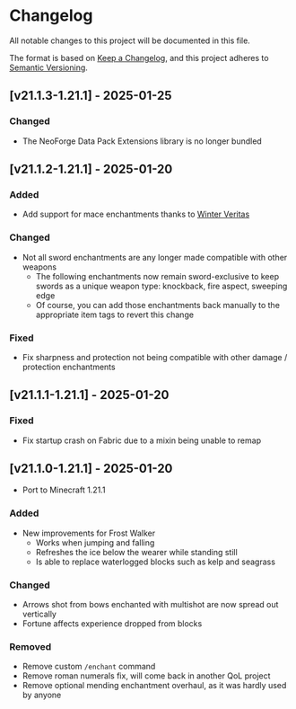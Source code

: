# Changelog
All notable changes to this project will be documented in this file.

The format is based on [Keep a Changelog](https://keepachangelog.com/en/1.0.0/),
and this project adheres to [Semantic Versioning](https://semver.org/spec/v2.0.0.html).

## [v21.1.3-1.21.1] - 2025-01-25
### Changed
- The NeoForge Data Pack Extensions library is no longer bundled

## [v21.1.2-1.21.1] - 2025-01-20
### Added
- Add support for mace enchantments thanks to [Winter Veritas](https://github.com/winterveritas)
### Changed
- Not all sword enchantments are any longer made compatible with other weapons
  - The following enchantments now remain sword-exclusive to keep swords as a unique weapon type: knockback, fire aspect, sweeping edge
  - Of course, you can add those enchantments back manually to the appropriate item tags to revert this change
### Fixed
- Fix sharpness and protection not being compatible with other damage / protection enchantments

## [v21.1.1-1.21.1] - 2025-01-20
### Fixed
- Fix startup crash on Fabric due to a mixin being unable to remap

## [v21.1.0-1.21.1] - 2025-01-20
- Port to Minecraft 1.21.1
### Added
- New improvements for Frost Walker
  - Works when jumping and falling
  - Refreshes the ice below the wearer while standing still
  - Is able to replace waterlogged blocks such as kelp and seagrass
### Changed
- Arrows shot from bows enchanted with multishot are now spread out vertically
- Fortune affects experience dropped from blocks
### Removed
- Remove custom `/enchant` command
- Remove roman numerals fix, will come back in another QoL project
- Remove optional mending enchantment overhaul, as it was hardly used by anyone